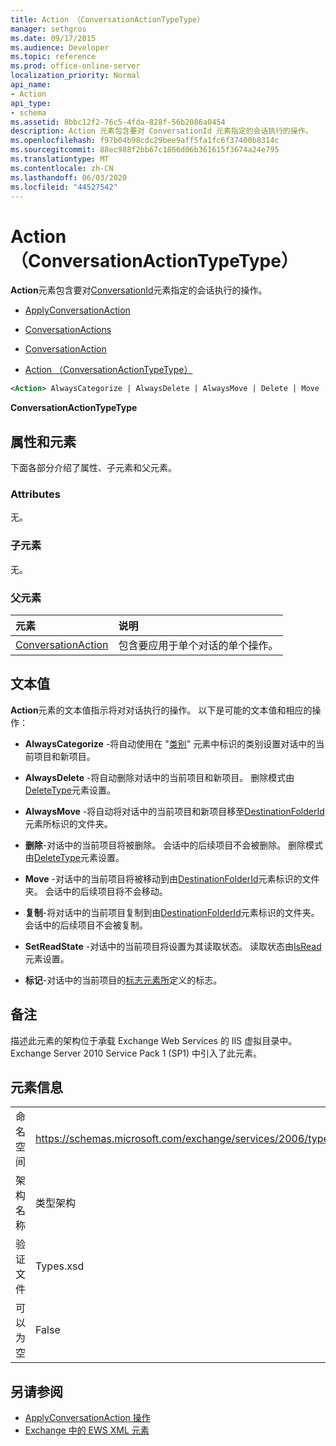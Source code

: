 ```yaml
---
title: Action （ConversationActionTypeType）
manager: sethgros
ms.date: 09/17/2015
ms.audience: Developer
ms.topic: reference
ms.prod: office-online-server
localization_priority: Normal
api_name:
- Action
api_type:
- schema
ms.assetid: 8bbc12f2-76c5-4fda-828f-56b2086a0454
description: Action 元素包含要对 ConversationId 元素指定的会话执行的操作。
ms.openlocfilehash: f97b04b98cdc29bee9aff5fa1fc6f37400b8314c
ms.sourcegitcommit: 88ec988f2bb67c1866d06b361615f3674a24e795
ms.translationtype: MT
ms.contentlocale: zh-CN
ms.lasthandoff: 06/03/2020
ms.locfileid: "44527542"
---
```

# <a name="action-conversationactiontypetype"></a>Action （ConversationActionTypeType）

**Action**元素包含要对[ConversationId](conversationid.md)元素指定的会话执行的操作。 
  
- [ApplyConversationAction](applyconversationaction.md)
  
- [ConversationActions](conversationactions.md)
  
- [ConversationAction](conversationaction.md)
  
- [Action （ConversationActionTypeType）](action-conversationactiontypetype.md)
  
```XML
<Action> AlwaysCategorize | AlwaysDelete | AlwaysMove | Delete | Move | Copy | SetReadState </Action>
```

 **ConversationActionTypeType**
## <a name="attributes-and-elements"></a>属性和元素

下面各部分介绍了属性、子元素和父元素。
  
### <a name="attributes"></a>Attributes

无。
  
### <a name="child-elements"></a>子元素

无。
  
### <a name="parent-elements"></a>父元素

|**元素**|**说明**|
|:-----|:-----|
|[ConversationAction](conversationaction.md) <br/> |包含要应用于单个对话的单个操作。  <br/> |
   
## <a name="text-value"></a>文本值

**Action**元素的文本值指示将对对话执行的操作。 以下是可能的文本值和相应的操作： 
  
- **AlwaysCategorize** -将自动使用在 "[类别](categories-ex15websvcsotherref.md)" 元素中标识的类别设置对话中的当前项目和新项目。 
    
- **AlwaysDelete** -将自动删除对话中的当前项目和新项目。 删除模式由[DeleteType](deletetype.md)元素设置。 
    
- **AlwaysMove** -将自动将对话中的当前项目和新项目移至[DestinationFolderId](destinationfolderid.md)元素所标识的文件夹。 
    
- **删除**-对话中的当前项目将被删除。 会话中的后续项目不会被删除。 删除模式由[DeleteType](deletetype.md)元素设置。 
    
- **Move** -对话中的当前项目将被移动到由[DestinationFolderId](destinationfolderid.md)元素标识的文件夹。 会话中的后续项目将不会移动。 
    
- **复制**-将对话中的当前项目复制到由[DestinationFolderId](destinationfolderid.md)元素标识的文件夹。 会话中的后续项目不会被复制。 
    
- **SetReadState** -对话中的当前项目将设置为其读取状态。 读取状态由[IsRead](isread.md)元素设置。 
    
- **标记**-对话中的当前项目的[标志元素所](flag.md)定义的标志。 
    
## <a name="remarks"></a>备注

描述此元素的架构位于承载 Exchange Web Services 的 IIS 虚拟目录中。Exchange Server 2010 Service Pack 1 (SP1) 中引入了此元素。
  
## <a name="element-information"></a>元素信息

|||
|:-----|:-----|
|命名空间  <br/> |https://schemas.microsoft.com/exchange/services/2006/types  <br/> |
|架构名称  <br/> |类型架构  <br/> |
|验证文件  <br/> |Types.xsd  <br/> |
|可以为空  <br/> |False  <br/> |
   
## <a name="see-also"></a>另请参阅

- [ApplyConversationAction 操作](applyconversationaction-operation.md)
- [Exchange 中的 EWS XML 元素](ews-xml-elements-in-exchange.md)

